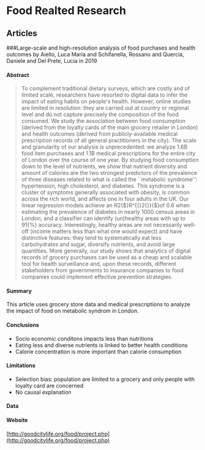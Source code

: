 # Food Realted Research

## Articles

###Large-scale and high-resolution analysis of food purchases and health outcomes
by Aiello, Luca Maria and Schifanella, Rossano and Quercia, Daniele and Del Prete, Lucia
in 2019

#### Abstract
> To complement traditional dietary surveys, which are costly and of limited scale, researchers have resorted to digital data to infer the impact of eating habits on people's health. However, online studies are limited in resolution: they are carried out at country or regional level and do not capture precisely the composition of the food consumed. We study the association between food consumption (derived from the loyalty cards of the main grocery retailer in London) and health outcomes (derived from publicly-available medical prescription records of all general practitioners in the city). The scale and granularity of our analysis is unprecedented: we analyze 1.6B food item purchases and 1.1B medical prescriptions for the entire city of London over the course of one year. By studying food consumption down to the level of nutrients, we show that nutrient diversity and amount of calories are the two strongest predictors of the prevalence of three diseases related to what is called the ``metabolic syndrome'': hypertension, high cholesterol, and diabetes. This syndrome is a cluster of symptoms generally associated with obesity, is common across the rich world, and affects one in four adults in the UK. Our linear regression models achieve an R2{\$}R^{\{}2{\}}{\$}of 0.6 when estimating the prevalence of diabetes in nearly 1000 census areas in London, and a classifier can identify (un)healthy areas with up to 91{\%} accuracy. Interestingly, healthy areas are not necessarily well-off (income matters less than what one would expect) and have distinctive features: they tend to systematically eat less carbohydrates and sugar, diversify nutrients, and avoid large quantities. More generally, our study shows that analytics of digital records of grocery purchases can be used as a cheap and scalable tool for health surveillance and, upon these records, different stakeholders from governments to insurance companies to food companies could implement effective prevention strategies.

#### Summary
This article uses grocery store data and medical prescriptions to analyze the impact of food on metabolic syndrom in London.

#### Conclusions
- Socio economic conditons impacts less than nutritions
- Eating less and diverse nutrients is linked to better health conditions
- Calorie concentration is more important than calorie consumption

#### Limitations
- Selection bias: population are limited to a grocery and only people with loyalty card are concerned
- No causal explanation

#### Data

#### Website
[http://goodcitylife.org/food/project.php](http://goodcitylife.org/food/project.php)


